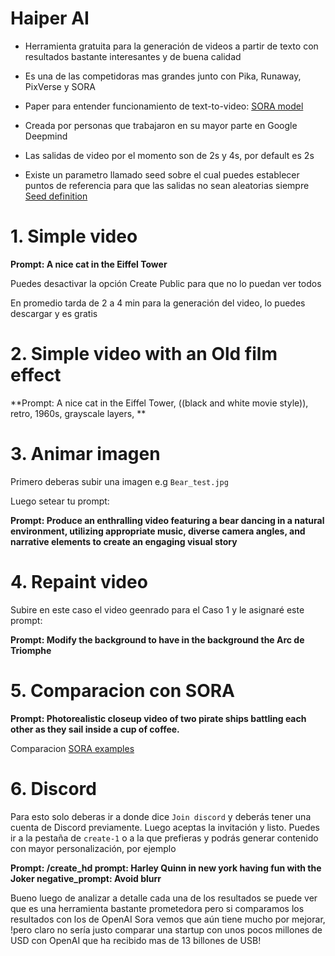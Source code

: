 # Haiper AI

- Herramienta gratuita para la generación de videos a partir de texto con resultados bastante interesantes y de buena calidad

- Es una de las competidoras mas grandes junto con Pika, Runaway, PixVerse y SORA

- Paper para entender funcionamiento de text-to-video: [SORA model](https://arxiv.org/abs/2402.17177)

- Creada por personas que trabajaron en su mayor parte en Google Deepmind

- Las salidas de video por el momento son de 2s y 4s, por default es 2s

- Existe un parametro llamado seed sobre el cual puedes establecer puntos de referencia para que las salidas no sean aleatorias siempre [Seed definition](https://book.haiper.ai/haiper-video-generator/faq#what-is-seed)


# 1. Simple video

**Prompt: A nice cat in the Eiffel Tower**

Puedes desactivar la opción Create Public para que no lo puedan ver todos

En promedio tarda de 2 a 4 min para la generación del video, lo puedes descargar y es gratis

# 2. Simple video with an Old film effect

**Prompt: A nice cat in the Eiffel Tower, ((black and white movie style)), retro, 1960s, grayscale layers, **

# 3. Animar imagen 

Primero deberas subir una imagen e.g `Bear_test.jpg`

Luego setear tu prompt:

**Prompt: Produce an enthralling video featuring a bear dancing in a natural environment, utilizing appropriate music, diverse camera angles, and narrative elements to create an engaging visual story**

# 4. Repaint video

Subire en este caso el video geenrado para el Caso 1 y le asignaré este prompt:

**Prompt: Modify the background to have in the background the Arc de Triomphe**

# 5. Comparacion con SORA

**Prompt: Photorealistic closeup video of two pirate ships battling each other as they sail inside a cup of coffee.**

Comparacion [SORA examples](https://openai.com/sora)

# 6. Discord 

Para esto solo deberas ir a donde dice `Join discord` y deberás tener una cuenta de Discord previamente. Luego aceptas la invitación y listo. Puedes ir a la pestaña de `create-1` o a la que prefieras y podrás generar contenido con mayor personalización, por ejemplo

**Prompt: /create_hd prompt: Harley Quinn in new york having fun with the Joker negative_prompt: Avoid blurr**

Bueno luego de analizar a detalle cada una de los resultados se puede ver que es una herramienta bastante prometedora pero si comparamos los resultados con los de OpenAI Sora vemos que aún tiene mucho por mejorar, !pero claro no sería justo comparar una startup con unos pocos millones de USD con OpenAI que ha recibido mas de 13 billones de USB!






